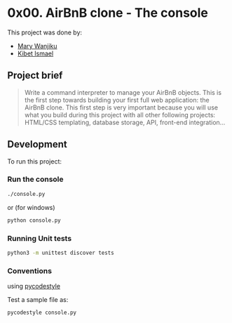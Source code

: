 # 0x00. AirBnB clone - The console

This project was done by:
- [Mary Wanjiku](https://github.com/Mary-Afrika)
- [Kibet Ismael](https://github.com/kmishmael)

## Project brief

> Write a command interpreter to manage your AirBnB objects.
This is the first step towards building your first full web application: the AirBnB clone. This first step is very important because you will use what you build during this project with all other following projects: HTML/CSS templating, database storage, API, front-end integration…

## Development
To run this project:
### Run the console
```bash
./console.py
```
or (for windows)
```bash
python console.py
```

### Running Unit tests
```bash
python3 -m unittest discover tests
```

### Conventions
using [pycodestyle](https://pypi.org/project/pycodestyle/)

Test a sample file as:
```bash
pycodestyle console.py
```

